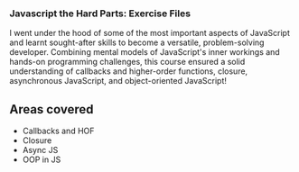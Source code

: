 ### Javascript the Hard Parts: Exercise Files

I went under the hood of some of the most important aspects of JavaScript and learnt sought-after skills to become a versatile, problem-solving developer. Combining mental models of JavaScript's inner workings and hands-on programming challenges, this course ensured a solid understanding of callbacks and higher-order functions, closure, asynchronous JavaScript, and object-oriented JavaScript!

## Areas covered

- Callbacks and HOF
- Closure
- Async JS
- OOP in JS
